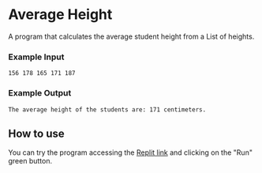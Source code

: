 # Average Height
A program that calculates the average student height from a List of heights.

### Example Input 
```
156 178 165 171 187
```
### Example Output 
```
The average height of the students are: 171 centimeters.
```

## How to use
You can try the program accessing the [Replit link](https://replit.com/@LukCnt/average-height?v=1) and clicking on the "Run" green button.
